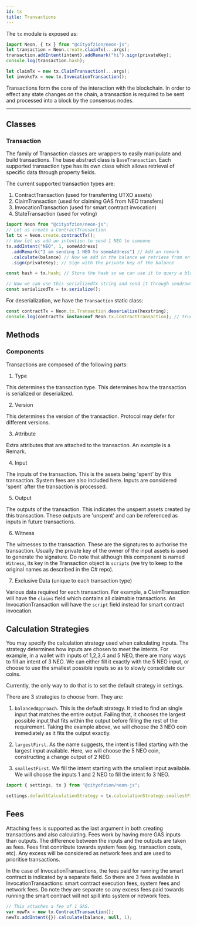 ```yaml
---
id: tx
title: Transactions
---
```


The `tx` module is exposed as:

```ts
import Neon, { tx } from "@cityofzion/neon-js";
let transaction = Neon.create.claimTx(...args);
transaction.addIntent(intent).addRemark("hi").sign(privateKey);
console.log(transaction.hash);

let claimTx = new tx.ClaimTransaction(...args);
let invokeTx = new tx.InvocationTransaction();
```

Transactions form the core of the interaction with the blockchain. In order to
effect any state changes on the chain, a transaction is required to be sent and
processed into a block by the consensus nodes.

---

## Classes

### Transaction

The family of Transaction classes are wrappers to easily manipulate and build
transactions. The base abstract class is `BaseTransaction`. Each supported
transaction type has its own class which allows retrieval of specific data
through property fields.

The current supported transaction types are:

1. ContractTransaction (used for transferring UTXO assets)
2. ClaimTransaction (used for claiming GAS from NEO transfers)
3. InvocationTransaction (used for smart contract invocation)
4. StateTransaction (used for voting)

```js
import Neon from "@cityofzion/neon-js";
// Let us create a ContractTransaction
let tx = Neon.create.contractTx();
// Now let us add an intention to send 1 NEO to someone
tx.addIntent("NEO", 1, someAddress)
  .addRemark("I am sending 1 NEO to someAddress") // Add an remark
  .calculate(balance) // Now we add in the balance we retrieve from an external API and calculate the required inputs.
  .sign(privateKey); // Sign with the private key of the balance

const hash = tx.hash; // Store the hash so we can use it to query a block explorer.

// Now we can use this serializedTx string and send it through sendrawtransaction RPC call.
const serializedTx = tx.serialize();
```

For deserialization, we have the `Transaction` static class:

```js
const contractTx = Neon.tx.Transaction.deserialize(hexstring);
console.log(contractTx instanceof Neon.tx.ContractTransaction); // true
```

## Methods

### Components

Transactions are composed of the following parts:

1. Type

This determines the transaction type. This determines how the transaction is
serialized or deserialized.

2. Version

This determines the version of the transaction. Protocol may defer for different
versions.

3. Attribute

Extra attributes that are attached to the transaction. An example is a Remark.

4. Input

The inputs of the transaction. This is the assets being 'spent' by this
transaction. System fees are also included here. Inputs are considered 'spent'
after the transaction is processed.

5. Output

The outputs of the transaction. This indicates the unspent assets created by
this transaction. These outputs are 'unspent' and can be referenced as inputs in
future transactions.

6. Witness

The witnesses to the transaction. These are the signatures to authorise the
transaction. Usually the private key of the owner of the input assets is used to
generate the signature. Do note that although this component is named `Witness`,
its key in the Transaction object is `scripts` (we try to keep to the original
names as described in the C# repo).

7. Exclusive Data (unique to each transaction type)

Various data required for each transaction. For example, a ClaimTransaction will
have the `claims` field which contains all claimable transactions. An
InvocationTransaction will have the `script` field instead for smart contract
invocation.

## Calculation Strategies

You may specify the calculation strategy used when calculating inputs. The
strategy determines how inputs are chosen to meet the intents. For example, in a
wallet with inputs of 1,2,3,4 and 5 NEO, there are many ways to fill an intent
of 3 NEO. We can either fill it exactly with the 5 NEO input, or choose to use
the smallest possible inputs so as to slowly consolidate our coins.

Currently, the only way to do that is to set the default strategy in settings.

There are 3 strategies to choose from. They are:

1. `balancedApproach`. This is the default strategy. It tried to find an single
   input that matches the entire output. Failing that, it chooses the largest
   possible input that fits within the output before filling the rest of the
   requirement. Taking the example above, we will choose the 3 NEO coin
   immediately as it fits the output exactly.

2. `largestFirst`. As the name suggests, the intent is filled starting with the
   largest input available. Here, we will choose the 5 NEO coin, constructing a
   change output of 2 NEO.

3. `smallestFirst`. We fill the intent starting with the smallest input
   available. We will choose the inputs 1 and 2 NEO to fill the intent fo 3 NEO.

```js
import { settings, tx } from "@cityofzion/neon-js";

settings.defaultCalculationStrategy = tx.calculationStrategy.smallestFirst;
```

## Fees

Attaching fees is supported as the last argument in both creating transactions
and also calculating. Fees work by having more GAS inputs than outputs. The
difference between the inputs and the outputs are taken as fees. Fees first
contribute towards system fees (eg. transaction costs, etc). Any excess will be
considered as network fees and are used to prioritise transactions.

In the case of InvocationTransactions, the fees paid for running the smart
contract is indicated by a separate field. So there are 3 fees available in
InvocationTransactions: smart contract execution fees, system fees and network
fees. Do note they are separate so any excess fees paid towards running the
smart contract will not spill into system or network fees.

```js
// This attaches a fee of 1 GAS.
var newTx = new tx.ContractTransaction();
newTx.addIntent({}).calculate(balance, null, 1);
```
